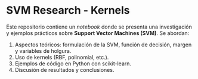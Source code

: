 # SVM Research - Kernels

Este repositorio contiene un _notebook_ donde se presenta una investigación y ejemplos prácticos sobre **Support Vector Machines (SVM)**. Se abordan:

1. Aspectos teóricos: formulación de la SVM, función de decisión, margen y variables de holgura.
2. Uso de kernels (RBF, polinomial, etc.).
3. Ejemplos de código en Python con scikit-learn.
4. Discusión de resultados y conclusiones.

